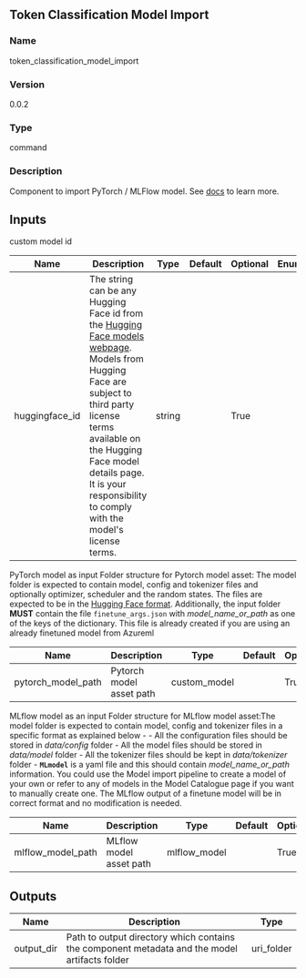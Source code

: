 ## Token Classification Model Import

### Name 

token_classification_model_import

### Version 

0.0.2

### Type 

command

### Description 

Component to import PyTorch / MLFlow model. See [docs](https://aka.ms/azureml/components/token_classification_model_import) to learn more.

## Inputs 

custom model id

| Name           | Description                                                                                                                                                                                                                                                                                                                                           | Type   | Default | Optional | Enum |
| -------------- | ----------------------------------------------------------------------------------------------------------------------------------------------------------------------------------------------------------------------------------------------------------------------------------------------------------------------------------------------------- | ------ | ------- | -------- | ---- |
| huggingface_id | The string can be any Hugging Face id from the [Hugging Face models webpage](https://huggingface.co/models?pipeline_tag=token-classification&sort=downloads). Models from Hugging Face are subject to third party license terms available on the Hugging Face model details page. It is your responsibility to comply with the model's license terms. | string |         | True     |      |

PyTorch model as input Folder structure for Pytorch model asset: The model folder is expected to contain model, config and tokenizer files and optionally optimizer, scheduler and the random states. The files are expected to be in the [Hugging Face format](https://huggingface.co/bert-base-uncased/tree/main). Additionally, the input folder **MUST** contain the file `finetune_args.json` with *model_name_or_path* as one of the keys of the dictionary. This file is already created if you are using an already finetuned model from Azureml

| Name               | Description              | Type         | Default | Optional | Enum |
| ------------------ | ------------------------ | ------------ | ------- | -------- | ---- |
| pytorch_model_path | Pytorch model asset path | custom_model |         | True     |      |

MLflow model as an input Folder structure for MLflow model asset:The model folder is expected to contain model, config and tokenizer files in a specific format as explained below - - All the configuration files should be stored in _data/config_ folder - All the model files should be stored in _data/model_ folder - All the tokenizer files should be kept in _data/tokenizer_ folder - **`MLmodel`** is a yaml file and this should contain _model_name_or_path_ information. You could use the Model import pipeline to create a model of your own or refer to any of models in the Model Catalogue page if you want to manually create one. The MLflow output of a finetune model will be in correct format and no modification is needed.

| Name              | Description             | Type         | Default | Optional | Enum |
| ----------------- | ----------------------- | ------------ | ------- | -------- | ---- |
| mlflow_model_path | MLflow model asset path | mlflow_model |         | True     |      |

## Outputs 

| Name       | Description                                                                                   | Type       |
| ---------- | --------------------------------------------------------------------------------------------- | ---------- |
| output_dir | Path to output directory which contains the component metadata and the model artifacts folder | uri_folder |
